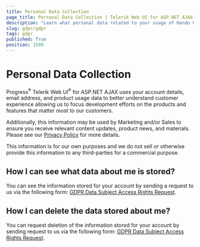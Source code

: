 ```yaml
---
title: Personal Data Collection
page_title: Personal Data Collection | Telerik Web UI for ASP.NET AJAX
description: "Learn what personal data related to your usage of Kendo UI for jQuery is collected by Progress Software Corporation and/or its affiliates."
slug: gdpr/gdpr
tags: gdpr
published: True
position: 1599
---
```


# Personal Data Collection

Progress<sup>®</sup> Telerik Web UI<sup>®</sup> for ASP.NET AJAX uses your account details, email address, and product usage data to better understand customer experience allowing us to focus development efforts on the products and features that matter most to our customers.

Additionally, this information may be used by Marketing and/or Sales to ensure you receive relevant content updates, product news, and materials. Please see our [Privacy Policy](https://www.progress.com/legal/privacy-policy) for more details.

This information is for our own purposes and we do not sell or otherwise provide this information to any third-parties for a commercial purpose.

## How I can see what data about me is stored?

You can see the information stored for your account by sending a request to us via the following form: [GDPR Data Subject Access Rights Request](https://app.onetrust.com/app/#/webform/7897e80a-b8a4-4797-883a-bdacfe1ab8e4).

## How I can delete the data stored about me?

You can request deletion of the information stored for your account by sending request to us via the following form: [GDPR Data Subject Access Rights Request](https://app.onetrust.com/app/#/webform/7897e80a-b8a4-4797-883a-bdacfe1ab8e4).
